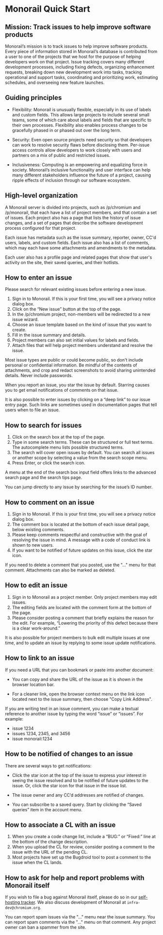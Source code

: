 # Monorail Quick Start

## Mission: Track issues to help improve software products

Monorail’s mission is to track issues to help improve software
products.  Every piece of information stored in Monorail’s database is
contributed from a user to one of the projects that we host for the
purpose of helping developers work on that project.  Issue tracking
covers many different development processes, including fixing defects,
organizing enhancement requests, breaking down new development work
into tasks, tracking operational and support tasks, coordinating and
prioritizing work, estimating schedules, and overseeing new feature
launches.


## Guiding principles

* Flexibility: Monorail is unusually flexible, especially in its use
  of labels and custom fields.  This allows large projects to include
  several small teams, some of which care about labels and fields that
  are specific to their own processes.  Flexibility also enables
  process changes to be gracefully phased in or phased out over the
  long term.

* Security: Even open source projects need security so that developers
  can work to resolve security flaws before disclosing them.
  Per-issue access controls allow developers to work closely with
  users and partners on a mix of public and restricted issues.

* Inclusiveness: Computing is an empowering and equalizing force in
  society.  Monorail’s inclusive functionality and user interface can
  help many different stakeholders influence the future of a project,
  causing ripple effects of inclusion through our software ecosystem.


## High-level organization

A Monorail server is divided into projects, such as /p/chromium and
/p/monorail, that each have a list of project members, and that
contain a set of issues.  Each project also has a page that lists the
history of issue changes, and a set of pages that describe the software
development process configured for that project.

Each issue has metadata such as the issue summary, reporter, owner,
CC'd users, labels, and custom fields.  Each issue also has a list of
comments, which may each have some attachments and amendments to the
metadata.

Each user also has a profile page and related pages that show that user's
activity on the site, their saved queries, and their hotlists.


## How to enter an issue

Please search for relevant existing issues before entering a new issue.

1. Sign in to Monorail.  If this is your first time, you will see a
   privacy notice dialog box.
1. Click on the “New issue” button at the top of the page.
1. In the /p/chromium project, non-members will be redirected to a
   new issue wizard.
1. Choose an issue template based on the kind of issue that you want
   to create.
1. Fill in the issue summary and details.
1. Project members can also set initial values for labels and fields.
1. Attach files that will help project members understand and
   resolve the issue.

Most issue types are public or could become public, so don't include
personal or confidential information.  Be mindful of the contents of
attachments, and crop and redact screenshots to avoid sharing
unintended details.  Never include passwords.

When you report an issue, you star the issue by default.  Starring
causes you to get email notifications of comments on that issue.

It is also possible to enter issues by clicking on a “deep link” to
our issue entry page.  Such links are sometimes used in documentation
pages that tell users when to file an issue.


## How to search for issues

1. Click on the search box at the top of the page.
1. Type in some search terms.  These can be structured or full text terms.
   The autocomplete menu lists possible structured terms.
1. The search will cover open issues by default.  You can search all
   issues or another scope by selecting a value from the search scope
   menu.
1. Press Enter, or click the search icon.

A menu at the end of the search box input field offers links to the
advanced search page and the search tips page.

You can jump directly to any issue by searching for the issue’s ID
number.


## How to comment on an issue

1. Sign in to Monorail.  If this is your first time, you will see a
   privacy notice dialog box.
1. The comment box is located at the bottom of each issue detail page,
   below existing comments.
1. Please keep comments respectful and constructive with the goal of
   resolving the issue in mind.  A message with a code of conduct link
   is shown to new users.
1. If you want to be notified of future updates on this issue, click
   the star icon.

If you need to delete a comment that you posted, use the "..." menu
for that comment.  Attachments can also be marked as deleted.


## How to edit an issue

1. Sign in to Monorail as a project member.  Only project members may
   edit issues.
1. The editing fields are located with the comment form at the bottom
   of the page.
1. Please consider posting a comment that briefly explains the reason
   for the edit.  For example, “Lowering the priority of this defect
   because there is a clear work-around.”

It is also possible for project members to bulk edit multiple issues
at one time, and to update an issue by replying to some issue update
notifications.


## How to link to an issue

If you need a URL that you can bookmark or paste into another document:

* You can copy and share the URL of the issue as it is shown in the
  browser location bar.

* For a cleaner link, open the browser context menu on the link icon
  located next to the issue summary, then choose "Copy Link Address".

If you are writing text in an issue comment, you can make a textual
reference to another issue by typing the word “issue” or “issues”.  For
example:

* issue 1234
* issues 1234, 2345, and 3456
* issue monorail:1234


## How to be notified of changes to an issue

There are several ways to get notifications:

* Click the star icon at the top of the issue to express your interest
  in seeing the issue resolved and to be notified of future updates to
  the issue.  Or, click the star icon for that issue in the issue list.

* The issue owner and any CC’d addresses are notified of changes.

* You can subscribe to a saved query.  Start by clicking the “Saved
  queries” item in the account menu.


## How to associate a CL with an issue

1. When you create a code change list, include a “BUG:” or “Fixed:”
   line at the bottom of the change description.
1. When you upload the CL for review, consider posting a comment to
   the issue with the URL of the pending CL.
1. Most projects have set up the Bugdroid tool to post a comment to
   the issue when the CL lands.


## How to ask for help and report problems with Monorail itself

<!-- This is purposely written in a couple different places to make it
     easier for users to find. -->

If you wish to file a bug against Monorail itself, please do so in our
[self-hosting tracker](https://bugs.chromium.org/p/monorail/issues/entry).
We also discuss development of Monorail at `infra-dev@chromium.org`.

You can report spam issues via the "..." menu near the issue summary.
You can report spam comments via the "..." menu on that comment.  Any
project owner can ban a spammer from the site.
